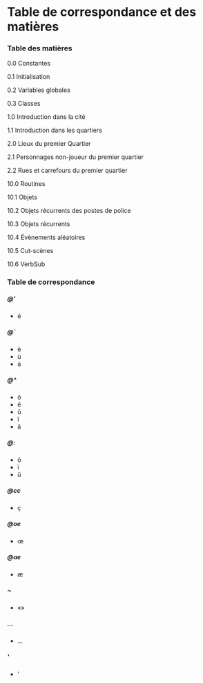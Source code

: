 # Table de correspondance et des matières

### Table des matières

0.0 Constantes

0.1 Initialisation

0.2 Variables globales

0.3 Classes

1.0 Introduction dans la cité

1.1 Introduction dans les quartiers

2.0 Lieux du premier Quartier

2.1 Personnages non-joueur du premier quartier

2.2 Rues et carrefours du premier quartier

10.0 Routines

10.1 Objets

10.2 Objets récurrents des postes de police

10.3 Objets récurrents

10.4 Évènements aléatoires

10.5 Cut-scènes

10.6 VerbSub


### Table de correspondance


##### @'
- é

##### @`
- è
- ù
- à

##### @^
- ô
- ê
- û
- î
- â

##### @:
- ö
- ï
- ü

##### @cc
- ç

##### @oe
- œ

##### @ae
- æ

##### ~
- «»

##### ...
- …

##### '
- ’

